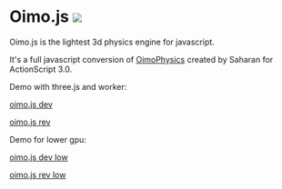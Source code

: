 Oimo.js <img src="http://lo-th.github.io/Oimo.js/images/logo48.png"/>
=========

Oimo.js is the lightest 3d physics engine for javascript.

It's a full javascript conversion of [OimoPhysics](https://github.com/saharan/OimoPhysics) created by Saharan for ActionScript 3.0.<br>


Demo with three.js and worker:

[oimo.js dev](http://lo-th.github.io/Oimo.js/index.html)

[oimo.js rev](http://lo-th.github.io/Oimo.js/index_rev.html)

Demo for lower gpu:

[oimo.js dev low](http://lo-th.github.io/Oimo.js/index_low.html)

[oimo.js rev low](http://lo-th.github.io/Oimo.js/index_rev_low.html)

